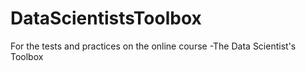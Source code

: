 DataScientistsToolbox
=====================

For the tests and practices on the online course -The Data Scientist's Toolbox 

